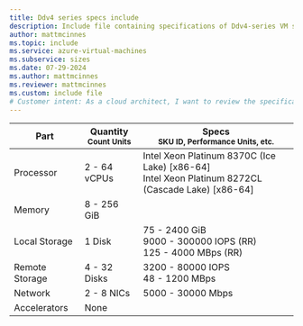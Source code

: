 ```yaml
---
title: Ddv4 series specs include
description: Include file containing specifications of Ddv4-series VM sizes.
author: mattmcinnes
ms.topic: include
ms.service: azure-virtual-machines
ms.subservice: sizes
ms.date: 07-29-2024
ms.author: mattmcinnes
ms.reviewer: mattmcinnes
ms.custom: include file
# Customer intent: As a cloud architect, I want to review the specifications of Ddv4-series virtual machines so that I can select the optimal VM size for my application workloads based on performance and resource requirements.
---
```

| Part | Quantity <br><sup>Count Units | Specs <br><sup>SKU ID, Performance Units, etc.  |
|---|---|---|
| Processor      | 2 - 64 vCPUs       | Intel Xeon Platinum 8370C (Ice Lake) [x86-64] <br>Intel Xeon Platinum 8272CL (Cascade Lake) [x86-64]                                                 |
| Memory         | 8 - 256 GiB          |                                                    |
| Local Storage  | 1 Disk     | 75 - 2400 GiB <br>9000 - 300000 IOPS (RR) <br>125 - 4000 MBps (RR)|
| Remote Storage | 4 - 32 Disks    | 3200 - 80000 IOPS <br>48 - 1200 MBps                     |
| Network        | 2 - 8 NICs          | 5000 - 30000 Mbps                                            |
| Accelerators   | None              |                                                     |
